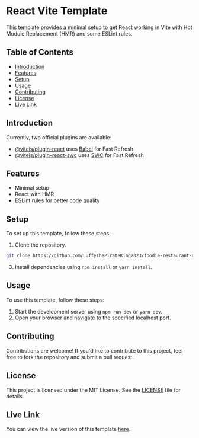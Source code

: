 # React Vite Template

This template provides a minimal setup to get React working in Vite with Hot Module Replacement (HMR) and some ESLint rules.

## Table of Contents

- [Introduction](#introduction)
- [Features](#features)
- [Setup](#setup)
- [Usage](#usage)
- [Contributing](#contributing)
- [License](#license)
- [Live Link](#live-link)

## Introduction

Currently, two official plugins are available:

- [@vitejs/plugin-react](https://github.com/vitejs/vite-plugin-react/blob/main/packages/plugin-react/README.md) uses [Babel](https://babeljs.io/) for Fast Refresh
- [@vitejs/plugin-react-swc](https://github.com/vitejs/vite-plugin-react-swc) uses [SWC](https://swc.rs/) for Fast Refresh

## Features

- Minimal setup
- React with HMR
- ESLint rules for better code quality

## Setup

To set up this template, follow these steps:

1. Clone the repository.
```bash
git clone https://github.com/LuffyThePirateKing2023/foodie-restaurant-app.git
```
3. Install dependencies using `npm install` or `yarn install`.

## Usage

To use this template, follow these steps:

1. Start the development server using `npm run dev` or `yarn dev`.
2. Open your browser and navigate to the specified localhost port.

## Contributing

Contributions are welcome! If you'd like to contribute to this project, feel free to fork the repository and submit a pull request.

## License

This project is licensed under the MIT License. See the [LICENSE](LICENSE) file for details.

## Live Link

You can view the live version of this template [here](https://luffythepirateking2023.github.io/foodie-restaurant-app/).
